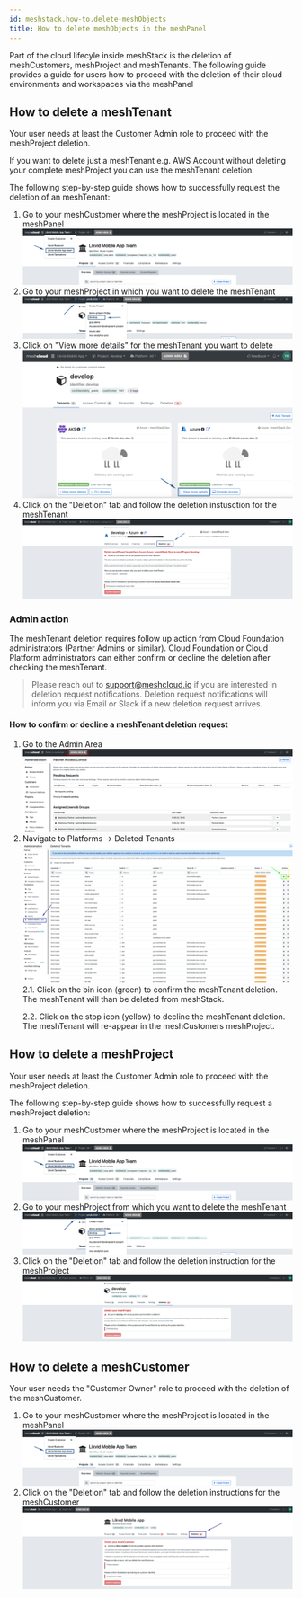```yaml
---
id: meshstack.how-to.delete-meshObjects
title: How to delete meshObjects in the meshPanel
---
```


Part of the cloud lifecyle inside meshStack is the deletion of meshCustomers, meshProject and meshTenants.
The following guide provides a guide for users how to proceed with the deletion of their cloud environments and workspaces via the meshPanel

## How to delete a meshTenant

Your user needs at least the Customer Admin role to proceed with the meshProject deletion.

If you want to delete just a meshTenant e.g. AWS Account without deleting your complete meshProject you can use the meshTenant deletion.

The following step-by-step guide shows how to successfully request the deletion of an meshTenant:

1. Go to your meshCustomer where the meshProject is located in the meshPanel ![Choose meshCustomer](./assets/customer/choose-customer.png)
2. Go to your meshProject in which you want to delete the meshTenant ![Choose meshProject](./assets/project/project-in-top-nav.png)
3. Click on "View more details" for the meshTenant you want to delete !["View more details"](./assets/project/project-nav-to-tenant.png)
4. Click on the "Deletion" tab and follow the deletion instusction for the meshTenant !["Delete meshTenant"](./assets/project/project-tenant-deletion.png)

### Admin action

The meshTenant deletion requires follow up action from Cloud Foundation administrators (Partner Admins or similar).
Cloud Foundation or Cloud Platform administrators can either confirm or decline the deletion after checking the meshTenant.

> Please reach out to support@meshcloud.io if you are interested in deletion request notifications. Deletion request notifications will inform you via Email or Slack if a new deletion request arrives.
#### How to confirm or decline a meshTenant deletion request

1. Go to the Admin Area ![Admin Area](./assets/partner/navigate-to-admin-area.png)
2. Navigate to Platforms -> Deleted Tenants ![deleted meshTenants](./assets/partner/partner-tenant-deletion-action.png)
2.1. Click on the bin icon (green) to confirm the meshTenant deletion. The meshTenant will than be deleted from meshStack. <p>
2.2. Click on the stop icon (yellow) to decline the meshTenant deletion. The meshTenant will re-appear in the meshCustomers meshProject.
## How to delete a meshProject

Your user needs at least the Customer Admin role to proceed with the meshProject deletion.

The following step-by-step guide shows how to successfully request a meshProject deletion:

1. Go to your meshCustomer where the meshProject is located in the meshPanel ![Choose meshCustomer](./assets/customer/choose-customer.png)
2. Go to your meshProject from which you want to delete the meshTenant ![Choose meshProject](./assets/project/project-in-top-nav.png)
3. Click on the "Deletion" tab and follow the deletion instruction for the meshProject !["Delete meshTenant"](./assets/project/project-deletion.png)

## How to delete a meshCustomer

Your user needs the "Customer Owner" role to proceed with the deletion of the meshCustomer.

1. Go to your meshCustomer where the meshProject is located in the meshPanel ![Choose meshCustomer](./assets/customer/choose-customer.png)
2. Click on the "Deletion" tab and follow the deletion instructions for the meshCustomer !["Delete meshTenant"](./assets/customer/customer-deletion.png)
